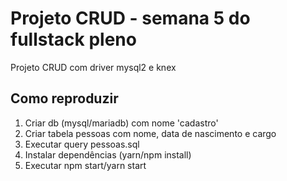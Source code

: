 # Projeto CRUD - semana 5 do fullstack pleno
Projeto CRUD com driver mysql2 e knex
## Como reproduzir
1. Criar db (mysql/mariadb) com nome 'cadastro'
2. Criar tabela pessoas com nome, data de nascimento e cargo
3. Executar query pessoas.sql
4. Instalar dependências (yarn/npm install)
5. Executar npm start/yarn start